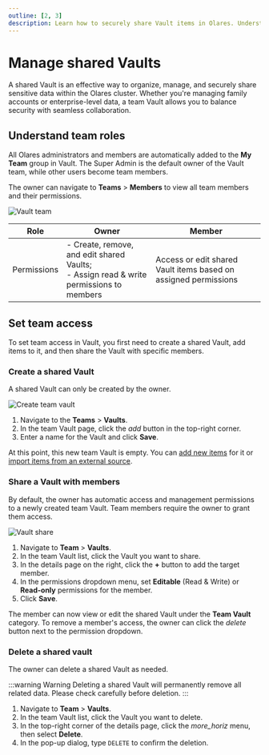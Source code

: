 ```yaml
---
outline: [2, 3] 
description: Learn how to securely share Vault items in Olares. Understand team roles and permissions, manage shared Vault access, and enable secure collaboration among team members.
---
```


# Manage shared Vaults

A shared Vault is an effective way to organize, manage, and securely share sensitive data within the Olares cluster. Whether you're managing family accounts or enterprise-level data, a team Vault allows you to balance security with seamless collaboration.

## Understand team roles

All Olares administrators and members are automatically added to the **My Team** group in Vault. The Super Admin is the default owner of the Vault team, while other users become team members.

The owner can navigate to **Teams** > **Members** to view all team members and their permissions.

![Vault team](/images/manual/olares/vault-team.png#bordered)

| Role | Owner                                                                                       | Member |
|---|---------------------------------------------------------------------------------------------|---|
| Permissions | - Create, remove, and edit shared Vaults; <br/>- Assign read & write permissions to members | Access or edit shared Vault items based on assigned permissions |

## Set team access

To set team access in Vault, you first need to create a shared Vault, add items to it, and then share the Vault with specific members.

### Create a shared Vault

A shared Vault can only be created by the owner.

![Create team vault](/images/manual/olares/create-team-vault.png#bordered)

1. Navigate to the **Teams** > **Vaults**. 
2. In the team Vault page, click the <i class="material-symbols-outlined">add</i> button in the top-right corner.
3. Enter a name for the Vault and click **Save**.

At this point, this new team Vault is empty. You can [add new items](vault-items.md#add) for it or [import items from an external source](vault-items.md#import).

### Share a Vault with members

By default, the owner has automatic access and management permissions to a newly created team Vault. Team members require the owner to grant them access.

![Vault share](/images/manual/olares/vault-share.png#bordered)

1.  Navigate to **Team** > **Vaults**.
2.  In the team Vault list, click the Vault you want to share.
3.  In the details page on the right, click the **+** button to add the target member.
4.  In the permissions dropdown menu, set **Editable** (Read & Write) or **Read-only** permissions for the member.
5.  Click **Save**.

The member can now view or edit the shared Vault under the **Team Vault** category. To remove a member's access, the owner can click the <i class="material-symbols-outlined">delete</i> button next to the permission dropdown.

### Delete a shared vault

The owner can delete a shared Vault as needed.

:::warning Warning
Deleting a shared Vault will permanently remove all related data. Please check carefully before deletion.
:::

1.  Navigate to **Team** > **Vaults**.
2.  In the team Vault list, click the Vault you want to delete.
3.  In the top-right corner of the details page, click the <i class="material-symbols-outlined">more_horiz</i> menu, then select **Delete**.
4.  In the pop-up dialog, type `DELETE` to confirm the deletion.
